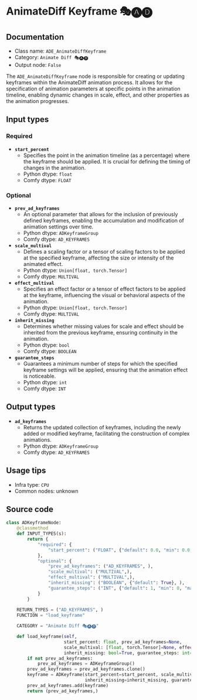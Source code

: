 # AnimateDiff Keyframe 🎭🅐🅓
## Documentation
- Class name: `ADE_AnimateDiffKeyframe`
- Category: `Animate Diff 🎭🅐🅓`
- Output node: `False`

The `ADE_AnimateDiffKeyframe` node is responsible for creating or updating keyframes within the AnimateDiff animation process. It allows for the specification of animation parameters at specific points in the animation timeline, enabling dynamic changes in scale, effect, and other properties as the animation progresses.
## Input types
### Required
- **`start_percent`**
    - Specifies the point in the animation timeline (as a percentage) where the keyframe should be applied. It is crucial for defining the timing of changes in the animation.
    - Python dtype: `float`
    - Comfy dtype: `FLOAT`
### Optional
- **`prev_ad_keyframes`**
    - An optional parameter that allows for the inclusion of previously defined keyframes, enabling the accumulation and modification of animation settings over time.
    - Python dtype: `ADKeyframeGroup`
    - Comfy dtype: `AD_KEYFRAMES`
- **`scale_multival`**
    - Defines a scaling factor or a tensor of scaling factors to be applied at the specified keyframe, affecting the size or intensity of the animated effect.
    - Python dtype: `Union[float, torch.Tensor]`
    - Comfy dtype: `MULTIVAL`
- **`effect_multival`**
    - Specifies an effect factor or a tensor of effect factors to be applied at the keyframe, influencing the visual or behavioral aspects of the animation.
    - Python dtype: `Union[float, torch.Tensor]`
    - Comfy dtype: `MULTIVAL`
- **`inherit_missing`**
    - Determines whether missing values for scale and effect should be inherited from the previous keyframe, ensuring continuity in the animation.
    - Python dtype: `bool`
    - Comfy dtype: `BOOLEAN`
- **`guarantee_steps`**
    - Guarantees a minimum number of steps for which the specified keyframe settings will be applied, ensuring that the animation effect is noticeable.
    - Python dtype: `int`
    - Comfy dtype: `INT`
## Output types
- **`ad_keyframes`**
    - Returns the updated collection of keyframes, including the newly added or modified keyframe, facilitating the construction of complex animations.
    - Python dtype: `ADKeyframeGroup`
    - Comfy dtype: `AD_KEYFRAMES`
## Usage tips
- Infra type: `CPU`
- Common nodes: unknown


## Source code
```python
class ADKeyframeNode:
    @classmethod
    def INPUT_TYPES(s):
        return {
            "required": {
                "start_percent": ("FLOAT", {"default": 0.0, "min": 0.0, "max": 1.0, "step": 0.001}, ),
            },
            "optional": {
                "prev_ad_keyframes": ("AD_KEYFRAMES", ),
                "scale_multival": ("MULTIVAL",),
                "effect_multival": ("MULTIVAL",),
                "inherit_missing": ("BOOLEAN", {"default": True}, ),
                "guarantee_steps": ("INT", {"default": 1, "min": 0, "max": BIGMAX}),
            }
        }
    
    RETURN_TYPES = ("AD_KEYFRAMES", )
    FUNCTION = "load_keyframe"

    CATEGORY = "Animate Diff 🎭🅐🅓"

    def load_keyframe(self,
                      start_percent: float, prev_ad_keyframes=None,
                      scale_multival: [float, torch.Tensor]=None, effect_multival: [float, torch.Tensor]=None,
                      inherit_missing: bool=True, guarantee_steps: int=1):
        if not prev_ad_keyframes:
            prev_ad_keyframes = ADKeyframeGroup()
        prev_ad_keyframes = prev_ad_keyframes.clone()
        keyframe = ADKeyframe(start_percent=start_percent, scale_multival=scale_multival, effect_multival=effect_multival,
                              inherit_missing=inherit_missing, guarantee_steps=guarantee_steps)
        prev_ad_keyframes.add(keyframe)
        return (prev_ad_keyframes,)

```
